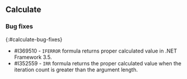 ## Calculate

### Bug fixes
{:#calculate-bug-fixes}

* \#I369510 - `IFERROR` formula returns proper calculated value in .NET Framework 3.5.
* \#I352559 - `IRR` formula returns the proper calculated value when the iteration count is greater than the argument length.
